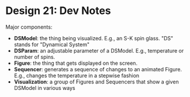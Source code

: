 #  Design 21: Dev Notes

Major components:
  * **DSModel**: the thing being visualized. E.g., an S-K spin glass. "DS" stands for "Dynamical System"
  * **DSParam**: an adjustable parameter of a DSModel. E.g., temperature or number of spins.
  * **Figure**: the thing that gets displayed on the screen.
  * **Sequencer**: generates a sequence of changes to an animated Figure. E.g., changes the temperature in a stepwise fashion
  * **Visualization**: a group of Figures and Sequencers that show a given DSModel in various ways



